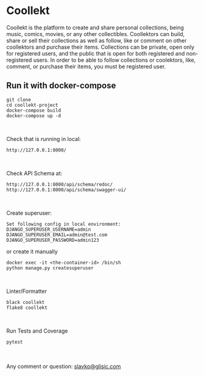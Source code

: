 # Coollekt

Coollekt is the platform to create and share personal collections, being music, comics, movies, or any other collectibles.
Coollektors can build, share or sell their collections as well as follow, like or comment on other coollektors and purchase their items.
Collections can be private, open only for registered users, and the public that is open for both registered and non-registered users.
In order to be able to follow collections or coolektors, like, comment, or purchase their items, you must be registered user.


## Run it with docker-compose


```
git clone
cd coollekt-project
docker-compose build 
docker-compose up -d 
```

<br/>

Check that is running in local:
```
http://127.0.0.1:8000/
```

<br/>

Check API Schema at:
```
http://127.0.0.1:8000/api/schema/redoc/
http://127.0.0.1:8000/api/schema/swagger-ui/
```

<br/>

Create superuser:
```
Set following config in local environment:
DJANGO_SUPERUSER_USERNAME=admin
DJANGO_SUPERUSER_EMAIL=admin@test.com
DJANGO_SUPERUSER_PASSWORD=admin123
```
or create it manually
```
docker exec -it <the-container-id> /bin/sh
python manage.py createsuperuser
```

<br/>

Linter/Formatter
```
black coollekt
flake8 coollekt
```

<br/>

Run Tests and Coverage
```
pytest
```

<br/><br/>
Any comment or question: slavko@glisic.com
